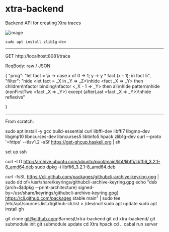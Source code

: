 # xtra-backend
Backend API for creating Xtra traces

![image](https://user-images.githubusercontent.com/43552143/134864031-8255b329-e9c0-4f20-a8df-92c05e14d2e0.png)



```
sudo apt install zlib1g-dev
```

------

GET http://localhost:8081/trace

ReqBody: raw / JSON

{
    "prog": "let fact = \\x -> case x of 0 -> 1; y -> y * fact (x - 1); in fact 5",
    "filter": "hide <let fact = _X in _Y => _Z>\nhide <fact _X => _Y> then children\nfactor binding\nfactor <_X - 1 => _Y> then all\nhide pattern\nhide (nonFirstTwo <fact _X => _Y>) except (afterLast <fact _X => _Y>)\nhide reflexive"

}

------

From scratch:

sudo apt install -y gcc build-essential curl libffi-dev libffi7 libgmp-dev libgmp10 libncurses-dev libncurses5 libtinfo5 hpack zlib1g-dev
curl --proto '=https' --tlsv1.2 -sSf https://get-ghcup.haskell.org | sh
    
set up ssh

curl -LO http://archive.ubuntu.com/ubuntu/pool/main/libf/libffi/libffi6_3.2.1-8_amd64.deb
sudo dpkg -i libffi6_3.2.1-8_amd64.deb

curl -fsSL https://cli.github.com/packages/githubcli-archive-keyring.gpg | sudo dd of=/usr/share/keyrings/githubcli-archive-keyring.gpg
echo "deb [arch=$(dpkg --print-architecture) signed-by=/usr/share/keyrings/githubcli-archive-keyring.gpg] https://cli.github.com/packages stable main" | sudo tee /etc/apt/sources.list.d/github-cli.list > /dev/null
sudo apt update
sudo apt install gh
    
git clone git@github.com:Barnesjt/xtra-backend.git
cd xtra-backend/
git submodule init
git submodule update
cd Xtra
hpack
cd ..
cabal run server

